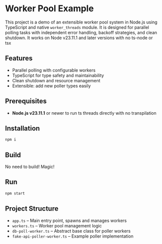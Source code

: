 # Worker Pool Example

This project is a demo of an extensible worker pool system in Node.js using TypeScript and native `worker_threads` module.
It is designed for parallel polling tasks with independent error handling, backoff strategies, and clean shutdown.
It works on Node v23.11.1 and later versions with no ts-node or tsx

## Features

- Parallel polling with configurable workers
- TypeScript for type safety and maintainability
- Clean shutdown and resource management
- Extensible: add new poller types easily

## Prerequisites

- **Node.js v23.11.1** or newer to run ts threads directly with no transpilation

## Installation

```sh
npm i
```

## Build

No need to build! Magic!

## Run

```sh
npm start
```

## Project Structure

- `app.ts` – Main entry point, spawns and manages workers
- `workers.ts` – Worker pool management logic
- `db-poll-worker.ts` – Abstract base class for poller workers
- `fake-api-poller-worker.ts` – Example poller implementation
